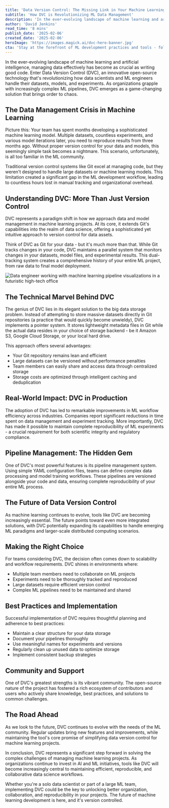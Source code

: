 ```yaml
---
title: 'Data Version Control: The Missing Link in Your Machine Learning Pipeline'
subtitle: 'How DVC is Revolutionizing ML Data Management'
description: 'In the ever-evolving landscape of machine learning and artificial intelligence, managing data effectively has become as crucial as writing good code. Enter Data Version Control (DVC), an innovative open-source technology that's revolutionizing how data scientists and ML engineers handle their datasets, models, and experiments. As organizations grapple with increasingly complex ML pipelines, DVC emerges as a game-changing solution that brings order to chaos.'
author: 'David Jenkins'
read_time: '8 mins'
publish_date: '2025-02-06'
created_date: '2025-02-06'
heroImage: 'https://images.magick.ai/dvc-hero-banner.jpg'
cta: 'Stay at the forefront of ML development practices and tools - follow us on LinkedIn @MagickAI for regular insights into groundbreaking technologies like DVC and other AI innovations.'
---
```


In the ever-evolving landscape of machine learning and artificial intelligence, managing data effectively has become as crucial as writing good code. Enter Data Version Control (DVC), an innovative open-source technology that's revolutionizing how data scientists and ML engineers handle their datasets, models, and experiments. As organizations grapple with increasingly complex ML pipelines, DVC emerges as a game-changing solution that brings order to chaos.

## The Data Management Crisis in Machine Learning

Picture this: Your team has spent months developing a sophisticated machine learning model. Multiple datasets, countless experiments, and various model iterations later, you need to reproduce results from three months ago. Without proper version control for your data and models, this seemingly simple task becomes a nightmare. This scenario, unfortunately, is all too familiar in the ML community.

Traditional version control systems like Git excel at managing code, but they weren't designed to handle large datasets or machine learning models. This limitation created a significant gap in the ML development workflow, leading to countless hours lost in manual tracking and organizational overhead.

## Understanding DVC: More Than Just Version Control

DVC represents a paradigm shift in how we approach data and model management in machine learning projects. At its core, it extends Git's capabilities into the realm of data science, offering a sophisticated yet intuitive approach to version control for data assets.

Think of DVC as Git for your data - but it's much more than that. While Git tracks changes in your code, DVC maintains a parallel system that monitors changes in your datasets, model files, and experimental results. This dual-tracking system creates a comprehensive history of your entire ML project, from raw data to final model deployment.

![Data engineer working with machine learning pipeline visualizations in a futuristic high-tech office](https://i.magick.ai/PIXE/1738858727324_magick_img.webp)

## The Technical Marvel Behind DVC

The genius of DVC lies in its elegant solution to the big data storage problem. Instead of attempting to store massive datasets directly in Git repositories (a practice that would quickly become unwieldy), DVC implements a pointer system. It stores lightweight metadata files in Git while the actual data resides in your choice of storage backend - be it Amazon S3, Google Cloud Storage, or your local hard drive.

This approach offers several advantages:
- Your Git repository remains lean and efficient
- Large datasets can be versioned without performance penalties
- Team members can easily share and access data through centralized storage
- Storage costs are optimized through intelligent caching and deduplication

## Real-World Impact: DVC in Production

The adoption of DVC has led to remarkable improvements in ML workflow efficiency across industries. Companies report significant reductions in time spent on data management and experiment tracking. More importantly, DVC has made it possible to maintain complete reproducibility of ML experiments - a crucial requirement for both scientific integrity and regulatory compliance.

## Pipeline Management: The Hidden Gem

One of DVC's most powerful features is its pipeline management system. Using simple YAML configuration files, teams can define complex data processing and model training workflows. These pipelines are versioned alongside your code and data, ensuring complete reproducibility of your entire ML process.

## The Future of Data Version Control

As machine learning continues to evolve, tools like DVC are becoming increasingly essential. The future points toward even more integrated solutions, with DVC potentially expanding its capabilities to handle emerging ML paradigms and larger-scale distributed computing scenarios.

## Making the Right Choice

For teams considering DVC, the decision often comes down to scalability and workflow requirements. DVC shines in environments where:
- Multiple team members need to collaborate on ML projects
- Experiments need to be thoroughly tracked and reproduced
- Large datasets require efficient version control
- Complex ML pipelines need to be maintained and shared

## Best Practices and Implementation

Successful implementation of DVC requires thoughtful planning and adherence to best practices:
- Maintain a clear structure for your data storage
- Document your pipelines thoroughly
- Use meaningful names for experiments and versions
- Regularly clean up unused data to optimize storage
- Implement consistent backup strategies

## Community and Support

One of DVC's greatest strengths is its vibrant community. The open-source nature of the project has fostered a rich ecosystem of contributors and users who actively share knowledge, best practices, and solutions to common challenges.

## The Road Ahead

As we look to the future, DVC continues to evolve with the needs of the ML community. Regular updates bring new features and improvements, while maintaining the tool's core promise of simplifying data version control for machine learning projects.

In conclusion, DVC represents a significant step forward in solving the complex challenges of managing machine learning projects. As organizations continue to invest in AI and ML initiatives, tools like DVC will become increasingly central to maintaining efficient, reproducible, and collaborative data science workflows.

Whether you're a solo data scientist or part of a large ML team, implementing DVC could be the key to unlocking better organization, collaboration, and reproducibility in your projects. The future of machine learning development is here, and it's version controlled.